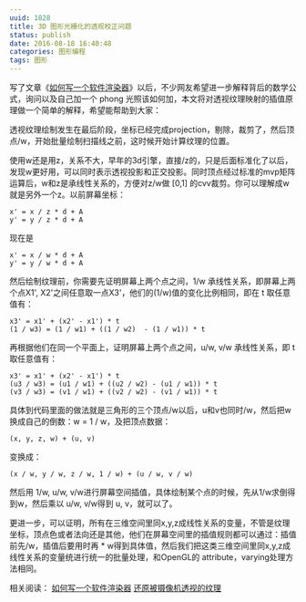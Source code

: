```yaml
---
uuid: 1828
title: 3D 图形光栅化的透视校正问题
status: publish
date: 2016-08-18 16:40:48
categories: 图形编程
tags: 图形
---
```

写了文章《[如何写一个软件渲染器](http://www.skywind.me/blog/archives/1498)》以后，不少网友希望进一步解释背后的数学公式，询问以及自己加一个 phong 光照该如何加，本文将对透视纹理映射的插值原理做一个简单的解释，希望能帮助到大家：

透视纹理绘制发生在最后阶段，坐标已经完成projection，剔除，裁剪了，然后顶点/w，开始批量绘制扫描线之前，这时候开始计算纹理的位置。

使用w还是用z，关系不大，早年的3d引擎，直接/z的，只是后面标准化了以后，发现w更好用，可以同时表示透视投影和正交投影。同时顶点经过标准的mvp矩阵运算后，w和z是承线性关系的，方便对z/w做 [0,1] 的cvv裁剪。你可以理解成w就是另外一个z。以前屏幕坐标：

    x' = x / z * d + A
    y' = y / z * d + A

现在是

    x' = x / w * d + A
    y' = y / w * d + A

然后绘制纹理前，你需要先证明屏幕上两个点之间，1/w 承线性关系，即屏幕上两个点X1', X2'之间任意取一点X3'，他们的(1/w)值的变化比例相同，即在 t 取任意值有：

    x3' = x1' + (x2' - x1') * t
    (1 / w3) = (1 / w1) + ((1 / w2)  - (1 / w1)) * t

再根据他们在同一个平面上，证明屏幕上两个点之间，u/w, v/w 承线性关系，即 t 取任意值有：

    x3' = x1' + (x2' - x1') * t
    (u3 / w3) = (u1 / w1) + ((u2 / w2) - (u1 / w1)) * t
    (v3 / w3) = (v1 / w1) + ((v2 / w2) - (v1 / w1)) * t

具体到代码里面的做法就是三角形的三个顶点/w以后，u和v也同时/w，然后把w换成自己的倒数：w = 1 / w，及把顶点数据：

    (x, y, z, w) + (u, v)

变换成：

    (x / w, y / w, z / w, 1 / w) + (u / w, v / w)

然后用 1/w, u/w, v/w进行屏幕空间插值，具体绘制某个点的时候，先从1/w求倒得到w，然后乘以 u/w, v/w得到 u, v，就可以了。

更进一步，可以证明，所有在三维空间里同x,y,z成线性关系的变量，不管是纹理坐标，顶点色或者法向还是其他，他们在屏幕空间里的插值规则都可以通过：插值前先/w，插值后要用时再 * w得到具体值，然后我们把这类三维空间里同x,y,z成线性关系的变量统进行统一的批量处理，和OpenGL的 attribute，varying处理方法相同。

相关阅读： [如何写一个软件渲染器](http://www.skywind.me/blog/archives/1498) [还原被摄像机透视的纹理](http://www.skywind.me/blog/archives/1363)

